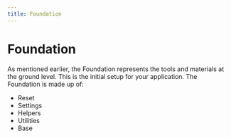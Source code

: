 ```yaml
---
title: Foundation
---
```


# Foundation

As mentioned earlier, the Foundation represents the tools and materials at the ground level. This is the initial setup for your application. The Foundation is made up of:

- Reset
- Settings
- Helpers
- Utilities
- Base
